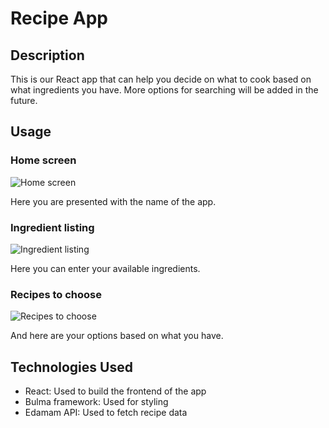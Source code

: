 # Recipe App 

## Description 
This is our React app that can help you decide on what to cook based on what ingredients you have. More options for searching will be added in the future.

## Usage

### Home screen 
![Home screen](screenshots/home-screen.png)

Here you are presented with the name of the app.

### Ingredient listing
![Ingredient listing](screenshots/ingredient-listing.png)

Here you can enter your available ingredients.

### Recipes to choose
![Recipes to choose](screenshots/recipes-to-choose.png)

And here are your options based on what you have.

## Technologies Used

- React: Used to build the frontend of the app
- Bulma framework: Used for styling
- Edamam API: Used to fetch recipe data
